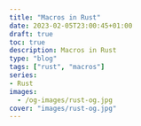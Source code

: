 ```yaml
---
title: "Macros in Rust"
date: 2023-02-05T23:00:45+01:00
draft: true
toc: true
description: Macros in Rust
type: "blog"
tags: ["rust", "macros"]
series:
- Rust 
images:
  - /og-images/rust-og.jpg
cover: "images/rust-og.jpg"
---
```


